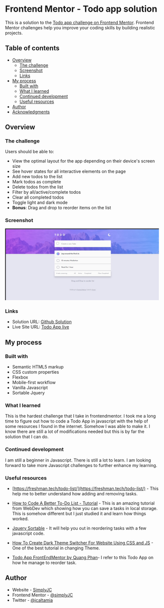 # Frontend Mentor - Todo app solution

This is a solution to the [Todo app challenge on Frontend Mentor](https://www.frontendmentor.io/challenges/todo-app-Su1_KokOW). Frontend Mentor challenges help you improve your coding skills by building realistic projects. 

## Table of contents

- [Overview](#overview)
  - [The challenge](#the-challenge)
  - [Screenshot](#screenshot)
  - [Links](#links)
- [My process](#my-process)
  - [Built with](#built-with)
  - [What I learned](#what-i-learned)
  - [Continued development](#continued-development)
  - [Useful resources](#useful-resources)
- [Author](#author)
- [Acknowledgments](#acknowledgments)


## Overview

### The challenge

Users should be able to:

- View the optimal layout for the app depending on their device's screen size
- See hover states for all interactive elements on the page
- Add new todos to the list
- Mark todos as complete
- Delete todos from the list
- Filter by all/active/complete todos
- Clear all completed todos
- Toggle light and dark mode
- **Bonus**: Drag and drop to reorder items on the list

### Screenshot

![](./screenshot.jpg)



### Links

- Solution URL: [Github Solution](https://github.com/simplyJC/todo-app-main)
- Live Site URL: [Todo App live](https://pensive-varahamihira-45240f.netlify.app/)

## My process

### Built with

- Semantic HTML5 markup
- CSS custom properties
- Flexbox
- Mobile-first workflow
- Vanilla Javascript
- Sortable Jquery


### What I learned

This is the hardest challenge that I take in frontendmentor. I took me a long time to figure out how to code a Todo App in javascript with the help of some resources I found in the internet. Somehow I was able to make it. I know there are still a lot of modifications needed but this is by far the solution that I can do. 

### Continued development

I am still a beginner in Javascript. There is still a lot to learn. I am looking forward to take more Javascript challenges to further enhance my learning. 



### Useful resources

- [https://freshman.tech/todo-list/](https://freshman.tech/todo-list/) - This help me to better understand how adding and removing tasks. 
- [How to Code A Better To-Do List - Tutorial](https://www.youtube.com/watch?v=W7FaYfuwu70&t=1121s) - This is an amazing tutorial from WebDev which showing how you can save a tasks in local storage. This is somehow different but I just studied it and learn how things worked. 
- [Jquery Sortable](https://jqueryui.com/sortable/) - It will help you out in reordering tasks with a few javascript code. 

- [How To Create Dark Theme Switcher For Website Using CSS and JS](https://www.youtube.com/watch?v=D1yg4T37qYo) - One of the best tutorial in changing Theme.

- [Todo App FrontEndMentor by Quang Phan](https://www.frontendmentor.io/solutions/todo-app-Z3uvRFUqu)- I refer to this  Todo App on how he manage to reorder task. 



## Author

- Website - [SimplyJC](https://www.simplyjc.com)
- Frontend Mentor - [@simplyJC](https://www.frontendmentor.io/profile/simplyJC)
- Twitter - [@jcaltamia](https://twitter.com/jcaltamia)

